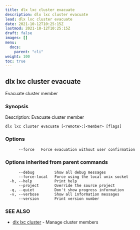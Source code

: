 ```yaml
---
title: dlx lxc cluster evacuate
description: dlx lxc cluster evacuate
lead: dlx lxc cluster evacuate
date: 2021-10-12T10:25:15Z
lastmod: 2021-10-12T10:25:15Z
draft: false
images: []
menu:
  docs:
    parent: "cli"
weight: 100
toc: true
---
```

## dlx lxc cluster evacuate

Evacuate cluster member

### Synopsis

Description:
  Evacuate cluster member



```
dlx lxc cluster evacuate [<remote>:]<member> [flags]
```

### Options

```
      --force   Force evacuation without user confirmation
```

### Options inherited from parent commands

```
      --debug         Show all debug messages
      --force-local   Force using the local unix socket
  -h, --help          Print help
      --project       Override the source project
  -q, --quiet         Don't show progress information
  -v, --verbose       Show all information messages
      --version       Print version number
```

### SEE ALSO

* [dlx lxc cluster](/docs/cmd/dlx_lxc_cluster)	 - Manage cluster members

